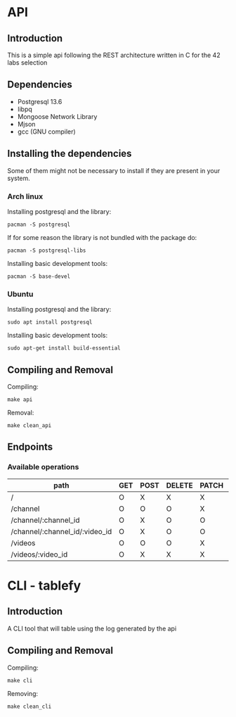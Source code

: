 
# API
## Introduction
This is a simple api following the REST architecture written in C for the 42 labs selection

## Dependencies
- Postgresql 13.6
- libpq
- Mongoose Network Library
- Mjson
- gcc (GNU compiler)

## Installing the dependencies
Some of them might not be necessary to install if they are present in your system.
### Arch linux
Installing postgresql and the library:
```
pacman -S postgresql
```
If for some reason the library is not bundled with the package do:
```
pacman -S postgresql-libs
```
Installing basic development tools:
```
pacman -S base-devel
```
### Ubuntu
Installing postgresql and the library:
```
sudo apt install postgresql
```
Installing basic development tools:
```
sudo apt-get install build-essential
```
## Compiling and Removal
Compiling:
```
make api
```
Removal:
```
make clean_api
```

## Endpoints
### Available operations
|path|GET|POST|DELETE|PATCH|PUT|
|---|---|---|---|---|---|
|/|O|X|X|X|X|
|/channel|O|O|O|X|X|
|/channel/:channel_id|O|X|O|O|O|
|/channel/:channel_id/:video_id|O|X|O|O|O|
|/videos|O|O|O|X|X|
|/videos/:video_id|O|X|X|X|X|


# CLI - tablefy
## Introduction
A CLI tool that will table using the log generated by the api

## Compiling and Removal
Compiling:
```
make cli
```
Removing:
```
make clean_cli
```
